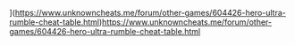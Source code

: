 ](https://www.unknowncheats.me/forum/other-games/604426-hero-ultra-rumble-cheat-table.html)https://www.unknowncheats.me/forum/other-games/604426-hero-ultra-rumble-cheat-table.html
